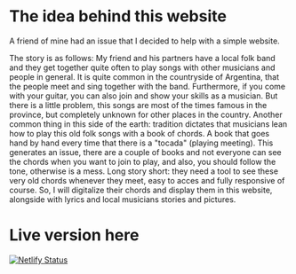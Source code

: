 # The idea behind this website

A friend of mine had an issue that I decided to help with a simple website.

The story is as follows: My friend and his partners have a local folk band and they get together quite often to play songs with other musicians and people in general. It is quite common in the countryside of Argentina, that the people meet and sing together with the band. Furthermore, if you come with your guitar, you can also join and show your skills as a musician. But there is a little problem, this songs are most of the times famous in the province, but completely unknown for other places in the country. 
Another common thing in this side of the earth: tradition dictates that musicians lean how to play this old folk songs with a book of chords. A book that goes hand by hand every time that there is a "tocada" (playing meeting). 
This generates an issue, there are a couple of books and not everyone can see the chords when you want to join to play, and also, you should follow the tone, otherwise is a mess.
Long story short: they need a tool to see these very old chords whenever they meet, easy to acces and fully responsive of course. So, I will digitalize their chords and display them in this website, alongside with lyrics and local musicians stories and pictures.

# Live version here

[![Netlify Status](https://api.netlify.com/api/v1/badges/f2bbee6f-55fe-4eaa-8582-24068d7936ab/deploy-status)](https://cancionero-popular.netlify.app/)







